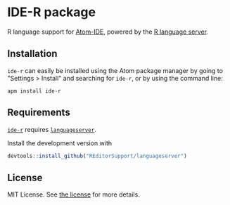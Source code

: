 # IDE-R package

R language support for [Atom-IDE](https://ide.atom.io/), powered by the [R language server](https://github.com/REditorSupport/languageserver).

## Installation

`ide-r` can easily be installed using the Atom package manager by going to "Settings > Install" and searching for `ide-r`, or by using the command line:

```
apm install ide-r
```

## Requirements

[`ide-r`](https://atom.io/packages/ide-r) requires [`languageserver`](https://github.com/REditorSupport/languageserver).

Install the development version with
```r
devtools::install_github("REditorSupport/languageserver")
```


## License
MIT License.  See [the license](LICENSE.md) for more details.
